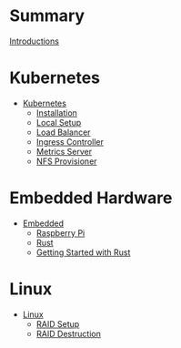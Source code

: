 # Summary

[Introductions](README.md)

# Kubernetes

- [Kubernetes]()
    - [Installation](kube/installation.md)
    - [Local Setup](kube/local_setup.md)
    - [Load Balancer](kube/metal_load_balancer.md)
    - [Ingress Controller](kube/ingress_controller.md)
    - [Metrics Server](kube/metrics_server.md)
    - [NFS Provisioner](kube/nfs_provisioner.md)

# Embedded Hardware

- [Embedded](embedded/README.md)
    - [Raspberry Pi](embedded/rasppi.md)
    - [Rust](embedded/rust_embedded.md)
    - [Getting Started with Rust](embedded/rust_getting_started.md)

# Linux
- [Linux]()
    - [RAID Setup](linux/raid_setup.md)
    - [RAID Destruction](linux/raid_removal.md)